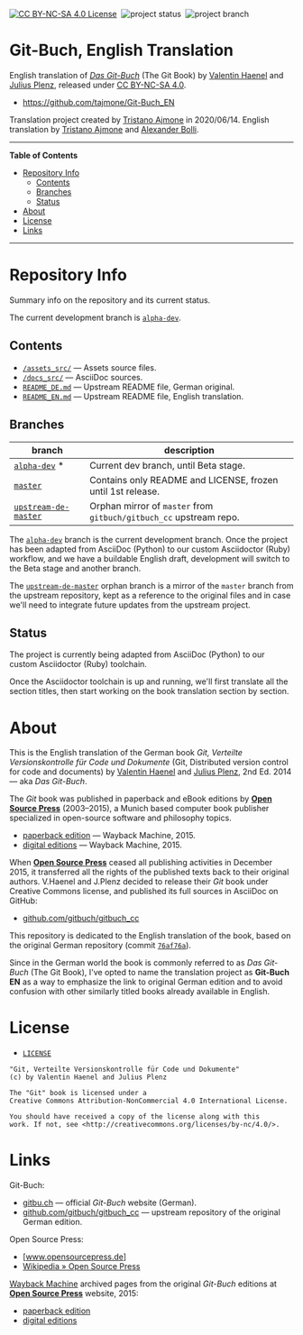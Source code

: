 [![CC BY-NC-SA 4.0 License][license badge]][CC BY-NC-SA 4.0]&nbsp;
![project status][status badge]&nbsp;
![project branch][branch badge]&nbsp;

# Git-Buch, English Translation

English translation of _[Das Git-Buch]_ (The Git Book) by [Valentin Haenel] and [Julius Plenz], released under [CC BY-NC-SA 4.0].

- https://github.com/tajmone/Git-Buch_EN

Translation project created by [Tristano Ajmone] in 2020/06/14.
English translation by [Tristano Ajmone] and [Alexander Bolli].

-----

**Table of Contents**

<!-- MarkdownTOC autolink="true" bracket="round" autoanchor="false" lowercase="only_ascii" uri_encoding="true" levels="1,2,3" -->

- [Repository Info](#repository-info)
    - [Contents](#contents)
    - [Branches](#branches)
    - [Status](#status)
- [About](#about)
- [License](#license)
- [Links](#links)

<!-- /MarkdownTOC -->

-----


# Repository Info

Summary info on the repository and its current status.

The current development branch is [`alpha-dev`][alpha-dev].


## Contents

- [`/assets_src/`][assets_src] — Assets source files.
- [`/docs_src/`][docs_src] — AsciiDoc sources.
- [`README_DE.md`][README_DE] — Upstream README file, German original.
- [`README_EN.md`][README_EN] — Upstream README file, English translation.


## Branches

|                   branch                   |                            description                             |
|--------------------------------------------|--------------------------------------------------------------------|
| [`alpha-dev`][alpha-dev] &ast;             | Current dev branch, until Beta stage.                              |
| [`master`][master]                         | Contains only README and LICENSE, frozen until 1st release.        |
| [`upstream-de-master`][upstream-de-master] | Orphan mirror of `master` from `gitbuch/gitbuch_cc` upstream repo. |

The [`alpha-dev`][alpha-dev] branch is the current development branch.
Once the project has been adapted from AsciiDoc (Python) to our custom Asciidoctor (Ruby) workflow, and we have a buildable English draft, development will switch to the Beta stage and another branch.

The [`upstream-de-master`][upstream-de-master] orphan branch is a mirror of the `master` branch from the upstream repository, kept as a reference to the original files and in case we'll need to integrate future updates from the upstream project.


## Status

The project is currently being adapted from AsciiDoc (Python) to our custom Asciidoctor (Ruby) toolchain.

Once the Asciidoctor toolchain is up and running, we'll first translate all the section titles, then start working on the book translation section by section.

# About

This is the English translation of the German book _Git, Verteilte Versionskontrolle für Code und Dokumente_ (Git, Distributed version control for code and documents) by [Valentin Haenel] and [Julius Plenz], 2nd Ed. 2014 — aka _Das Git-Buch_.

The _Git_ book was published in paperback and eBook editions by __[Open Source Press]__ (2003–2015), a Munich based computer book publisher specialized in open-source software and philosophy topics.

- [paperback edition] — Wayback Machine, 2015.
- [digital editions] — Wayback Machine, 2015.


When __[Open Source Press]__ ceased all publishing activities in December 2015, it transferred all the rights of the published texts back to their original authors.
V.Haenel and J.Plenz decided to release their _Git_ book under Creative Commons license, and published its full sources in AsciiDoc on GitHub:

- [github.com/gitbuch/gitbuch_cc]

This repository is dedicated to the English translation of the book, based on the original German repository (commit [`76af76a`][76af76a]).

Since in the German world the book is commonly referred to as _Das Git-Buch_ (The Git Book), I've opted to name the translation project as __Git-Buch EN__ as a way to emphasize the link to original German edition and to avoid confusion with other similarly titled books already available in English.


# License

- [`LICENSE`][LICENSE]

```
"Git, Verteilte Versionskontrolle für Code und Dokumente"
(c) by Valentin Haenel and Julius Plenz

The "Git" book is licensed under a
Creative Commons Attribution-NonCommercial 4.0 International License.

You should have received a copy of the license along with this
work. If not, see <http://creativecommons.org/licenses/by-nc/4.0/>.
```


# Links

Git-Buch:

- [gitbu.ch] — official _Git-Buch_ website (German).
- [github.com/gitbuch/gitbuch_cc] — upstream repository of the original German edition.

Open Source Press:

- [www.opensourcepress.de]
- [Wikipedia » Open Source Press]

[Wayback Machine] archived pages from the original _Git-Buch_ editions at __[Open Source Press]__ website, 2015:

- [paperback edition]
- [digital editions]

<!-----------------------------------------------------------------------------
                               REFERENCE LINKS
------------------------------------------------------------------------------>

[Das Git-Buch]: http://gitbu.ch "'Git-Buch' official website (German)"
[gitbu.ch]: http://gitbu.ch "'Git-Buch' official website (German)"
[github.com/gitbuch/gitbuch_cc]: https://github.com/gitbuch/gitbuch_cc "View the upstream repository of the Git-Buch"

[76af76a]: https://github.com/gitbuch/gitbuch_cc/tree/76af76a303a6111d3a5910d612980fc4c597e05f/ "View upstream repository, commit 76af76a"

<!-- Open Source Press -->

[Open Source Press]: https://www.opensourcepress.de
[www.opensourcepress.de]: https://www.opensourcepress.de
[Wikipedia » Open Source Press]: https://en.wikipedia.org/wiki/Open_Source_Press

[Wayback Machine]: https://web.archive.org "Wayback Machine homepage"
[paperback edition]: https://web.archive.org/web/20150711115809/http://www.opensourcepress.de/de/produkte/Git/33227/978-3-95539-119-5 "Archived copy of 'Git' paperback edition page at Open Source Press (Wayback Machine, 2015)"
[digital editions]: https://web.archive.org/web/20150711115809/http://www.opensourcepress.de/de/produkte/Git/33227/978-3-95539-119-5 "Archived copy of 'Git' digital editions page at Open Source Press (Wayback Machine, 2015)"

<!-- CC BY-NC-SA 4.0 -->

[CC BY-NC-SA 4.0]: https://creativecommons.org/licenses/by-nc-sa/4.0/ "View the CC BY-NC-SA 4.0 License at Creative Commons"

<!-- badges -->

[license badge]: https://img.shields.io/badge/license-CC%20BY--NC--SA%204.0-00b5da.svg
[status badge]: https://img.shields.io/badge/status-WIP-orange "Project Status: Work-In-Progress"
[branch badge]: https://img.shields.io/badge/branch-alpha--dev-yellow "Current Branch: alpha-dev"

<!-- repo files -->

[LICENSE]: ./LICENSE "View License file"
[README_DE]: ./README_DE.md "Upstream README file: German original"
[README_EN]: ./README_EN.md "Upstream README file: English translation"

<!-- repo folders -->

[docs_src]: ./docs_src/ "Navigate to AsciiDoc sources folder"
[assets_src]: ./assets_src/ "Navigate to assets sources folder"

<!-- repo branches -->

[alpha-dev]: https://github.com/tajmone/Git-Buch_EN/tree/alpha-dev "View the 'alpha-dev' branch on GitHub"
[master]: https://github.com/tajmone/Git-Buch_EN/tree/master "View the 'master' branch on GitHub"
[upstream-de-master]: https://github.com/tajmone/Git-Buch_EN/tree/upstream-de-master "View the 'upstream-de-master' branch on GitHub"

<!-- people -->

[Julius Plenz]: https://github.com/Feh "View Julius Plenz's GitHub profile"
[Tristano Ajmone]: https://github.com/tajmone "View Tristano Ajmone's GitHub profile"
[Valentin Haenel]: https://github.com/esc "View Valentin Haenel's GitHub profile"
[Alexander Bolli]: https://github.com/SicroAtGit "View Alexander Bolli's GitHub profile"


<!-- EOF -->

